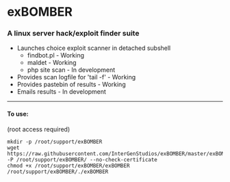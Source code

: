 # exBOMBER
### A linux server hack/exploit finder suite

- Launches choice exploit scanner in detached subshell
    - findbot.pl    - Working
    - maldet        - Working
    - php site scan - In development
- Provides scan logfile for 'tail -f' - Working
- Provides pastebin of results - Working
- Emails results - In development

---

#### To use:

(root access required)

```
mkdir -p /root/support/exBOMBER
wget https://raw.githubusercontent.com/InterGenStudios/exBOMBER/master/exBOMBER -P /root/support/exBOMBER/ --no-check-certificate
chmod +x /root/support/exBOMBER/exBOMBER
/root/support/exBOMBER/./exBOMBER
```

